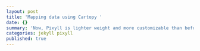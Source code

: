 ```yaml
---
layout: post
title: 'Mapping data using Cartopy '
date: {}
summary: 'Now, Pixyll is lighter weight and more customizable than before.'
categories: jekyll pixyll
published: true
---
```



